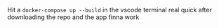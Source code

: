 Hit a `docker-compose up --build` in the vscode terminal real quick after downloading the repo and the app finna work

 
